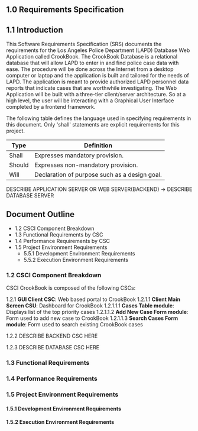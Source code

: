 ## 1.0	Requirements Specification

## 1.1	Introduction
This Software Requirements Specification (SRS) documents the requirements for the Los Angeles Police Department (LAPD) Database Web Application called
CrookBook. The CrookBook Database is a relational database that will allow LAPD
to enter in and find police case data with ease. The procedure will be done across the Internet from a desktop computer or laptop and the application is built and tailored for the needs of LAPD. The application is meant to provide authorized LAPD personnel data reports that indicate cases that are worthwhile investigating. The Web Application will be built with a three-tier client/server architecture. So at a high level, the user will be interacting with a Graphical User Interface completed by a frontend framework. 

The following table defines the language used in specifying requirements in this document. Only 'shall' statements are explicit requirements for this project.

| Type   | Definition                                    |
|--------|-----------------------------------------------|
| Shall  | Expresses mandatory provision.                |
| Should | Expresses non-mandatory provision.            |
| Will   | Declaration of purpose such as a design goal. |

DESCRIBE APPLICATION SERVER OR WEB SERVER(BACKEND) -> DESCRIBE DATABASE SERVER

## Document Outline
- 1.2	CSCI Component Breakdown
- 1.3	Functional Requirements by CSC
- 1.4	Performance Requirements by CSC
- 1.5	Project Environment Requirements
	- 5.5.1	Development Environment Requirements
	- 5.5.2	Execution Environment Requirements

### 1.2 	CSCI Component Breakdown
CSCI CrookBook is composed of the following CSCs:

1.2.1		**GUI Client CSC**:  Web based portal to CrookBook
1.2.1.1		**Client Main Screen CSU**:  Dashboard for CrookBook
1.2.1.1.1	**Cases Table module**: Displays list of the top priority cases
1.2.1.1.2	**Add New Case Form module**: Form used to add new case to CrookBook
1.2.1.1.3	**Search Cases Form module**: Form used to search existing CrookBook cases

1.2.2		DESCRIBE BACKEND CSC HERE

1.2.3		DESCRIBE DATABASE CSC HERE
### 1.3	Functional Requirements

### 1.4	Performance Requirements

### 1.5	Project Environment Requirements

#### 1.5.1	Development Environment Requirements

#### 1.5.2	Execution Environment Requirements
